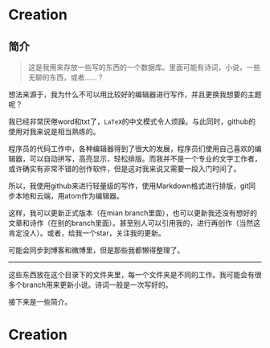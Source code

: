 # Creation

## 简介

>这是我用来存放一些写的东西的一个数据库。里面可能有诗词，小说，一些无聊的东西，或者……？

想法来源于，我为什么不可以用比较好的编辑器进行写作，并且更换我想要的主题呢？

我已经非常厌倦word和txt了，`LaTeX`的中文模式令人烦躁。与此同时，github的使用对我来说是相当熟练的。

程序员的代码工作中，各种编辑器得到了很大的发展，程序员们使用自己喜欢的编辑器，可以自动拼写，高亮显示，轻松排版。而我并不是一个专业的文字工作者，或许确实有非常不错的创作软件，但是这对我来说又需要一段入门时间了。

所以，我使用github来进行轻量级的写作，使用Markdown格式进行排版，git同步本地和云端，用atom作为编辑器。

这样，我可以更新正式版本（在mian branch里面），也可以更新我还没有想好的文章和诗作（在别的branch里面）。甚至别人可以引用我的，进行再创作（当然这肯定没人）。或者，给我一个star，关注我的更新。

可能会同步到博客和微博里，但是那些我都懒得整理了。

---

这些东西放在这个目录下的文件夹里，每一个文件夹是不同的工作。我可能会有很多个branch用来更新小说。诗词一般是一次写好的。

接下来是一些简介。
# Creation
